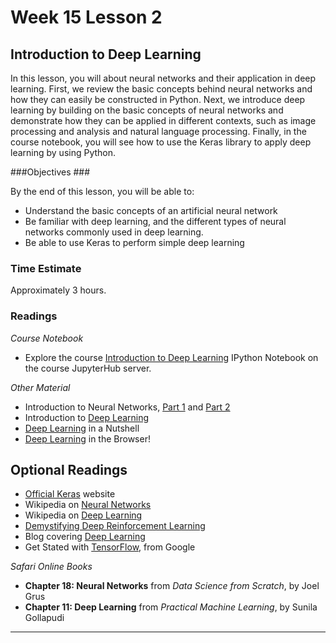 # Week 15 Lesson 2 #

## Introduction to Deep Learning ##

In this lesson, you will about neural networks and their application in
deep learning. First, we review the basic concepts behind neural
networks and how they can easily be constructed in Python. Next, we
introduce deep learning by building on the basic concepts of neural
networks and demonstrate how they can be applied in different contexts,
such as image processing and analysis and natural language processing.
Finally, in the course notebook, you will see how to use the Keras
library to apply deep learning by using Python.

###Objectives ###

By the end of this lesson, you will be able to:

- Understand the basic concepts of an artificial neural network
- Be familiar with deep learning, and the different types of neural
networks commonly used in deep learning.
- Be able to use Keras to perform simple deep learning

### Time Estimate ###

Approximately 3 hours.

### Readings ####

_Course Notebook_

- Explore the course [Introduction to Deep Learning][l1nb]
IPython Notebook on the course JupyterHub server.

_Other Material_

- Introduction to Neural Networks, [Part 1][inn1] and [Part 2][inn2]
- Introduction to [Deep Learning][idl]
- [Deep Learning][ndl] in a Nutshell
- [Deep Learning][dlb] in the Browser!

## Optional Readings ##

- [Official Keras][ok] website
- Wikipedia on [Neural Networks][wnn]
- Wikipedia on [Deep Learning][wdl]
- [Demystifying Deep Reinforcement Learning][ddrl]
- Blog covering [Deep Learning][bdl]
- Get Stated with [TensorFlow][tfg], from Google

_Safari Online Books_

- **Chapter 18: Neural Networks** from _Data Science from Scratch_, by Joel Grus
- **Chapter 11: Deep Learning** from _Practical Machine Learning_, by Sunila Gollapudi

-----

[l1nb]: notebooks/intro2dl.ipynb

[wdl]: https://en.wikipedia.org/wiki/Deep_learning
[wnn]: https://en.wikipedia.org/wiki/Artificial_neural_network

[ok]: http://keras.io
[inn1]: https://iamtrask.github.io/2015/07/12/basic-python-network/
[inn2]: https://iamtrask.github.io/2015/07/27/python-network-part2/

[idl]: https://www.datarobot.com/blog/a-primer-on-deep-learning/
[ndl]: http://nikhilbuduma.com/2014/12/29/deep-learning-in-a-nutshell/
[dlb]: http://playground.tensorflow.org/

[ddrl]: http://www.nervanasys.com/demystifying-deep-reinforcement-learning/
[bdl]: http://colah.github.io
[tfg]: https://www.tensorflow.org/versions/master/get_started/index.html

